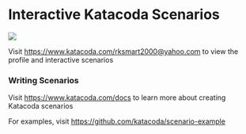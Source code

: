 # Interactive Katacoda Scenarios

[![](http://shields.katacoda.com/katacoda/rksmart2000@yahoo.com/count.svg)](https://www.katacoda.com/rksmart2000@yahoo.com "Get your profile on Katacoda.com")

Visit https://www.katacoda.com/rksmart2000@yahoo.com to view the profile and interactive scenarios

### Writing Scenarios
Visit https://www.katacoda.com/docs to learn more about creating Katacoda scenarios

For examples, visit https://github.com/katacoda/scenario-example
